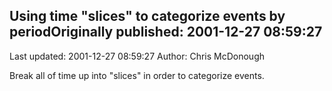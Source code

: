 ## Using time "slices" to categorize events by periodOriginally published: 2001-12-27 08:59:27 
Last updated: 2001-12-27 08:59:27 
Author: Chris McDonough 
 
Break all of time up into "slices" in order to categorize events.